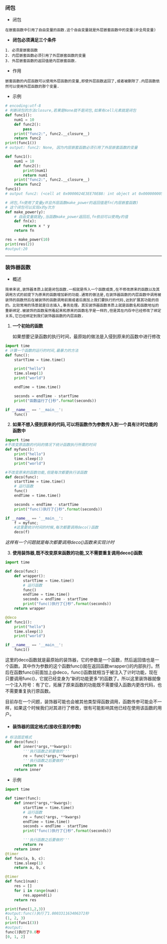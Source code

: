 ### 闭包

- 闭包

```
在嵌套函数中引用了自由变量的函数.这个自由变量就是外层嵌套函数中的变量(非全局变量)
```

- **闭包必须满足三个条件**

```
1. 必须是嵌套函数
2. 内层嵌套函数必须引用了外层嵌套函数的变量
3. 外层嵌套函数的返回值是内层嵌套函数.
```

- 作用

```
嵌套函数的内层函数可以使用外层函数的变量,即使外层函数返回了,或者被删除了.内层函数依然可以使用外层函数的那个变量.
```

- 示例

```python
# encoding:utf-8
# 判断闭包的方法closure,若果是None就不是闭包,如果有cell元素就是闭包
def func1():
	num1 = 10
	def func2():
		pass
	print("func2:", func2.__closure__)
	return func2
print(func1())
# output: func2: None, 因为内层嵌套函数必须引用了外层嵌套函数的变量

def func1():
	num1 = 10
	def func2():
		print(num1)
		return num1
	print("func2:", func2.__closure__)
	return func2
func1()
# output func2: (<cell at 0x0000024E3EE70EB8: int object at 0x000000005B6A6D40>,)

# 闭包,fn使用了变量y并且外层函数make_power的返回值是fn(内层嵌套函数)
# 这个闭包可以实现x的y次方
def make_power(y):
    # 自由变量就是y,当函数make_power返回后,fn依旧可以使用y的值
    def fn(x):
        return x * y
    return fn

res = make_power(10)
print(res(2))
#output:20
```

------

### 装饰器函数

- 概述

```
简单来说,装饰器本质上就是闭包函数.一般就是传入一个函数或类,在不修改原来的函数以及其调用方式的前提下为原来的函数增加新的功能.通常的做法是,在装饰器函数的内层函数中调用被装饰的函数然后在被装饰的函数调用前面或者后面加上我们要执行的代码,达到扩展其功能的目的。比较常用的场景就是日志插入,事务处理。其实装饰器函数本质上就是函数名和函数地址的重新绑定.被装饰的函数虽然看起来和原来的函数名字是一样的,但是其在内存中已经修改了绑定关系,它已经绑定到我们装饰器函数的内层函数.
```

1. **一个初始的函数**

   如果想要记录函数的执行时间，最原始的做法是入侵到原来的函数中进行修改

```python
import time
# 计算一个函数的运行的时间,最暴力的方法
def func():
    startTime = time.time()

    print("hello")
    time.sleep(1)
    print("world")

    endTime = time.time()

    seconds = endTime - startTime
    print("函数运行了{}秒".format(seconds))

if __name__ == '__main__':
    func()
```

2. **如果不想入侵到原来的代码,可以将函数作为参数传入到一个具有计时功能的函数中**

```python
import time
#不改变原函数的代码的情况下统计函数执行所需的时间
def myfunc():
    print("hello")
    time.sleep(1)
    print("world")

#不改变原来的函数功能,但是每次都要执行该函数
def deco(func):
    startTime = time.time()
    # 运行函数
    func()
    endTime = time.time()

    seconds = endTime - startTime
    print("func()执行了{}秒".format(seconds))

if __name__ == '__main__':
    f = myfunc;
    #这里要统计时间的时候,每次都要调用deco()函数
    deco(f)
```

*这样有一个问题就是每次都要调用deco()函数来实现计时*

3. **使用装饰器,既不改变原来函数的功能,又不需要重复调用deco()函数**

```python
import time

def deco(func):
	def wrapper():
		startTime = time.time()
		# 运行函数
		func()
		endTime = time.time()
		seconds = endTime - startTime
		print("func()执行了{}秒".format(seconds))
	return wrapper

@deco
def func1():
    print("hello")
    time.sleep(1)
    print("world")

if __name__ == '__main__':
	func1()
```

这里的deco函数就是最原始的装饰器，它的参数是一个函数，然后返回值也是一个函数。其中作为参数的这个函数func()就在返回函数wrapper()的内部执行。然后在函数func()前面加上@deco，func()函数就相当于被注入了计时功能，现在只要调用func()，它就已经变身为“新的功能更多”的函数了。所以这里装饰器就像一个注入符号：有了它，拓展了原来函数的功能既不需要侵入函数内更改代码，也不需要重复执行原函数。

目前存在一个问题，装饰器可能也会被其他类型得函数调用，函数传参可能会不一样，如果这个时候我们对其进行了修改，很有可能影响其他已经在使用该函数的用户。

- #### 装饰器的固定格式(接收任意的参数)

```python
# 标注固定格式
def deco(func):
    def inner(*args,**kwargs):
        '''执行函数之前要做的'''
        re = func(*args,**kwargs)
        '''执行函数之后要做的'''
        return re
    return inner
```

- 示例

```python
import time

def timer(func):
    def inner(*args,**kwargs):
        startTime = time.time()
        # 运行函数
        re = func(*args, **kwargs)
        endTime = time.time()
        seconds = endTime - startTime
        print("func()执行了{}秒".format(seconds))

        '''执行函数之后要做的'''
        return re
    return inner
@timer
def func(a, b, c):
    time.sleep(1)
    return a, b, c

@timer
def func1(num):
	res = []
	for i in range(num):
		res.append(i)
	return res

print(func(1,2,3))
#output:func()执行了1.000331163406372秒
(1, 2, 3)
print(func1(3))
#output:
func()执行了0.0秒
[0, 1, 2]
```



